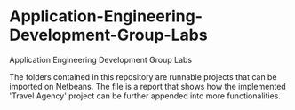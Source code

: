 # Application-Engineering-Development-Group-Labs
Application Engineering Development Group Labs

The folders contained in this repository are runnable projects that can be imported on Netbeans.
The file is a report that shows how the implemented 'Travel Agency' project can be further appended into more functionalities.
